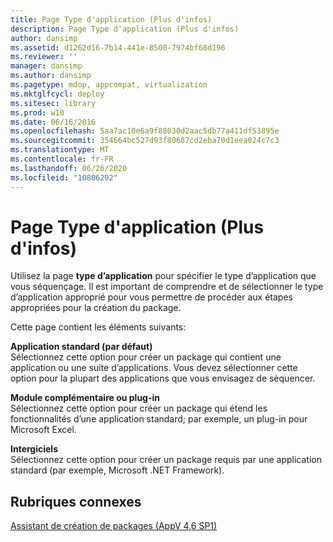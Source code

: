 ```yaml
---
title: Page Type d'application (Plus d'infos)
description: Page Type d'application (Plus d'infos)
author: dansimp
ms.assetid: d1262d16-7b14-441e-8500-7974bf68d196
ms.reviewer: ''
manager: dansimp
ms.author: dansimp
ms.pagetype: mdop, appcompat, virtualization
ms.mktglfcycl: deploy
ms.sitesec: library
ms.prod: w10
ms.date: 06/16/2016
ms.openlocfilehash: 5aa7ac10e6a9f88030d2aac5db77a411df53895e
ms.sourcegitcommit: 354664bc527d93f80687cd2eba70d1eea024c7c3
ms.translationtype: MT
ms.contentlocale: fr-FR
ms.lasthandoff: 06/26/2020
ms.locfileid: "10806202"
---
```

# Page Type d'application (Plus d'infos)


Utilisez la page **type d’application** pour spécifier le type d’application que vous séquençage. Il est important de comprendre et de sélectionner le type d’application approprié pour vous permettre de procéder aux étapes appropriées pour la création du package.

Cette page contient les éléments suivants:

<a href="" id="standard-application--default-"></a>**Application standard (par défaut)**  
Sélectionnez cette option pour créer un package qui contient une application ou une suite d’applications. Vous devez sélectionner cette option pour la plupart des applications que vous envisagez de séquencer.

<a href="" id="add-on-or-plug-in"></a>**Module complémentaire ou plug-in**  
Sélectionnez cette option pour créer un package qui étend les fonctionnalités d’une application standard; par exemple, un plug-in pour Microsoft Excel.

<a href="" id="middleware"></a>**Intergiciels**  
Sélectionnez cette option pour créer un package requis par une application standard (par exemple, Microsoft .NET Framework).

## Rubriques connexes


[Assistant de création de packages (AppV 4,6 SP1)](create-new-package-wizard---appv-46-sp1-.md)

 

 





